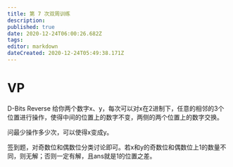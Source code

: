 ```yaml
---
title: 第 7 次双周训练
description: 
published: true
date: 2020-12-24T06:00:26.682Z
tags: 
editor: markdown
dateCreated: 2020-12-24T05:49:38.171Z
---
```


# VP
D-Bits Reverse
给你两个数字x、y，每次可以对x在2进制下，任意的相邻的3个位置进行操作，使得中间的位置上的数字不变，两侧的两个位置上的数字交换。

问最少操作多少次，可以使得x变成y。

签到题，对奇数位和偶数位分类讨论即可。若x和y的奇数位和偶数位上1的数量不同，则无解；否则一定有解，且ans就是1的位置之差。

